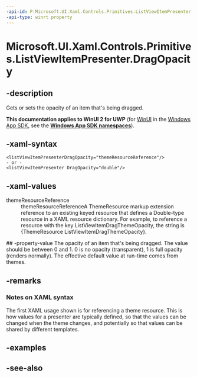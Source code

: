 ```yaml
---
-api-id: P:Microsoft.UI.Xaml.Controls.Primitives.ListViewItemPresenter.DragOpacity
-api-type: winrt property
---
```


<!-- Property syntax
public double DragOpacity { get;  set; }
-->

# Microsoft.UI.Xaml.Controls.Primitives.ListViewItemPresenter.DragOpacity

## -description
Gets or sets the opacity of an item that's being dragged.

**This documentation applies to WinUI 2 for UWP** (for [WinUI](/windows/apps/winui/winui3/) in the [Windows App SDK](/windows/apps/windows-app-sdk/), see the **[Windows App SDK namespaces](/windows/windows-app-sdk/api/winrt/)**).

## -xaml-syntax
```xaml
<listViewItemPresenterDragOpacity="themeResourceReference"/>
- or -
<listViewItemPresenter DragOpacity="double"/>
```


## -xaml-values
<dl><dt>themeResourceReference</dt><dd>themeResourceReferenceA ThemeResource markup extension reference to an existing keyed resource that defines a Double-type resource in a XAML resource dictionary. For example, to reference a resource with the key ListViewItemDragThemeOpacity, the string is {ThemeResource ListViewItemDragThemeOpacity}.</dd>
</dl>
## -property-value
The opacity of an item that's being dragged. The value should be between 0 and 1. 0 is no opacity (transparent), 1 is full opacity (renders normally). The effective default value at run-time comes from themes.

## -remarks
### Notes on XAML syntax

The first XAML usage shown is for referencing a theme resource. This is how values for a presenter are typically defined, so that the values can be changed when the theme changes, and potentially so that values can be shared by different templates.

## -examples

## -see-also
